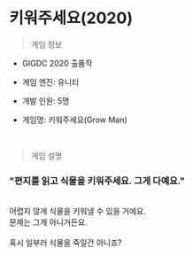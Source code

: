 # 키워주세요(2020)

> 게임 정보

* GIGDC 2020 출품작

* 게임 엔진: 유니티

* 개발 인원: 5명

* 게임명: 키워주세요(Grow Man)

<br>

> 게임 설명

### <b>"편지를 읽고 식물을 키워주세요. 그게 다예요."</b>

<br>
어렵지 않게 식물을 키워낼 수 있을 거에요.
<br>
문제는 그게 아니거든요.
<br>
<br>
혹시 일부러 식물을 죽일건 아니죠?
<br>
